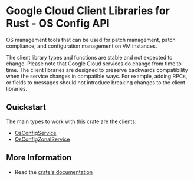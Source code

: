 # Google Cloud Client Libraries for Rust - OS Config API

<!-- Code generated by sidekick. DO NOT EDIT. -->


OS management tools that can be used for patch management, patch
compliance, and configuration management on VM instances.

The client library types and functions are stable and not expected to change.
Please note that Google Cloud services do change from time to time. The client
libraries are designed to preserve backwards compatibility when the service
changes in compatible ways. For example, adding RPCs, or fields to messages
should not introduce breaking changes to the client libraries.

## Quickstart

The main types to work with this crate are the clients:

- [OsConfigService]
- [OsConfigZonalService]

## More Information

- Read the [crate's documentation](https://docs.rs/google-cloud-osconfig-v1/latest/google-cloud-osconfig-v1)

[OsConfigService]: https://docs.rs/google-cloud-osconfig-v1/latest/google_cloud_osconfig_v1/client/struct.OsConfigService.html
[OsConfigZonalService]: https://docs.rs/google-cloud-osconfig-v1/latest/google_cloud_osconfig_v1/client/struct.OsConfigZonalService.html
